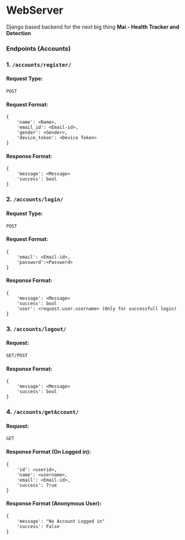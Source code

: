 # WebServer
Django based backend for the next big thing **Mai - Health Tracker and Detection**

### Endpoints (Accounts)

### 1. `/accounts/register/`
#### Request Type: 
`POST`
#### Request Format:
```
{
    'name': <Name>,
    'email_id': <Email-id>,
    'gender': <Gender>,
    'device_token': <Device Token>
}
```
#### Response Format:
```
{
    'message': <Message>
    'success': bool
}
```

### 2. `/accounts/login/`
#### Request Type: 
`POST`
#### Request Format:
```
{
    'email': <Email-id>,
    'password':<Password>
}
```
#### Response Format:
```
{
    'message': <Message>
    'success': bool
    'user': <request.user.username> (Only for successfull login)
}
```
### 3. `/accounts/logout/`
#### Request: 
`GET/POST`
#### Response Format:
```
{
    'message': <Message>
    'success': bool
}
```
### 4. `/accounts/getAccount/`
#### Request: 
`GET`
#### Response Format (On Logged in):
```
{
    'id': <userid>,
    'name': <username>,
    'email': <Email-id>,
    'success': True
}
```
#### Response Format (Anonymous User):
```
{
    'message': "No Account Logged in"
    'success': False
}
```
